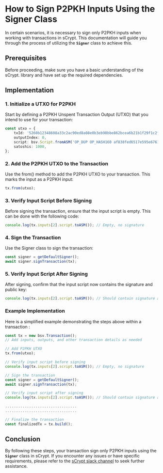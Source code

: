 # How to Sign P2PKH Inputs Using the Signer Class

In certain scenarios, it is necessary to sign only P2PKH inputs when working with transactions in sCrypt. This documentation will guide you through the process of utilizing the **`Signer`** class to achieve this.

## Prerequisites

Before proceeding, make sure you have a basic understanding of the sCrypt. library and have set up the required dependencies.

## Implementation

### 1. Initialize a UTXO for P2PKH

Start by defining a P2PKH Unspent Transaction Output (UTXO) that you intend to use for your transaction:

```ts
const utxo = {
    txId: '5260b12348608a33c2ac90ed8a08e0b3eb90bbe862bcea6b21b1f29f1c2fdee0',
    outputIndex: 0,
    script: bsv.Script.fromASM('OP_DUP OP_HASH160 af838fed6517e595e6761c2b96849bec473b00f8 OP_EQUALVERIFY OP_CHECKSIG').toHex(),
    satoshis: 1000,
};
```

### 2. Add the P2PKH UTXO to the Transaction

Use the from() method to add the P2PKH UTXO to your transaction. This marks the input as a P2PKH input:

```ts
tx.from(utxo);
```

### 3. Verify Input Script Before Signing

Before signing the transaction, ensure that the input script is empty. This can be done with the following code:

```ts
console.log(tx.inputs[2].script.toASM()); // Empty, no signature
```

### 4. Sign the Transaction

Use the Signer class to sign the transaction:

```ts
const signer = getDefaultSigner();
await signer.signTransaction(tx);
```

### 5. Verify Input Script After Signing

After signing, confirm that the input script now contains the signature and public key:

```ts
console.log(tx.inputs[2].script.toASM()); // Should contain signature and pubkey
```

### Example Implementation

Here is a simplified example demonstrating the steps above within a transaction :

```ts
const tx = new bsv.Transaction();
// Add inputs, outputs, and other transaction details as needed

// Add P2PKH UTXO
tx.from(utxo);

// Verify input script before signing
console.log(tx.inputs[2].script.toASM()); // Empty, no signature

// Sign the transaction
const signer = getDefaultSigner();
await signer.signTransaction(tx);

// Verify input script after signing
console.log(tx.inputs[2].script.toASM()); // Should contain signature and pubkey

.................................
.................................

// Finalize the transaction
const finalizedTx = tx.build();
```

## Conclusion

By following these steps, your transaction sign only P2PKH inputs using the **`Signer`** class in sCrypt. If you encounter any issues or have specific requirements, 
please refer to the [sCrypt slack channel](https://app.slack.com/client/TLSHKFH5Y/CLSHPUZC3) to seek further assistance.
